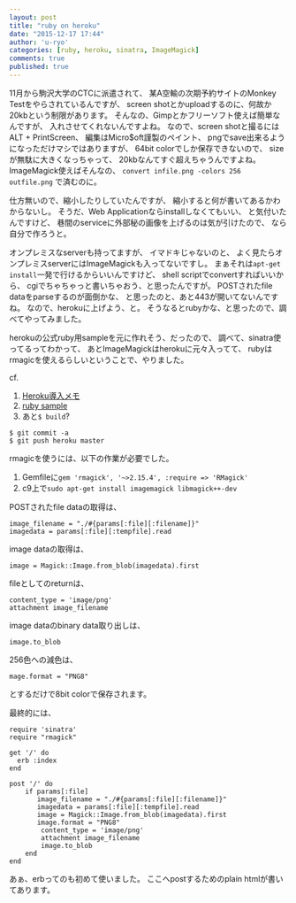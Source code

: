 ```yaml
---
layout: post
title: "ruby on heroku"
date: "2015-12-17 17:44"
author: 'u-ryo'
categories: [ruby, heroku, sinatra, ImageMagick]
comments: true
published: true
---
```

11月から駒沢大学のCTCに派遣されて、
某A空輸の次期予約サイトのMonkey Testをやらされているんですが、
screen shotとかuploadするのに、何故か20kbという制限があります。
そんなの、Gimpとかフリーソフト使えば簡単なんですが、
入れさせてくれないんですよね。
なので、screen shotと撮るにはALT + PrintScreen、
編集はMicro$oft謹製のペイント、
pngでsave出来るようになっただけマシではありますが、
64bit colorでしか保存できないので、
sizeが無駄に大きくなっちゃって、
20kbなんてすぐ超えちゃうんですよね。
ImageMagick使えばそんなの、
`convert infile.png -colors 256 outfile.png`
で済むのに。

仕方無いので、縮小したりしていたんですが、
縮小すると何が書いてあるかわからないし。
そうだ、Web Applicationならinstallしなくてもいい、
と気付いたんですけど、
巷間のserviceに外部秘の画像を上げるのは気が引けたので、
なら自分で作ろうと。

オンプレミスなserverも持ってますが、
イマドキじゃないのと、
よく見たらオンプレミスserverにはImageMagickも入ってないですし。
まぁそれは`apt-get install`一発で行けるからいいんですけど、
shell scriptでconvertすればいいから、
cgiでちゃちゃっと書いちゃおう、と思ったんですが。
POSTされたfile dataをparseするのが面倒かな、
と思ったのと、あと443が開いてないんですね。
なので、herokuに上げよう、と。
そうなるとrubyかな、と思ったので、調べてやってみました。

herokuの公式ruby用sampleを元に作れそう、だったので、
調べて、sinatra使ってるってわかって、
あとImageMagickはherokuに元々入ってて、
rubyはrmagicを使えるらしいということで、やりました。

cf.

1. [Heroku導入メモ](https://gist.github.com/konitter/5370904)
1. [ruby sample](git://github.com/heroku/ruby-sample.git)
2. あと`$ build`?

```
$ git commit -a
$ git push heroku master
```

rmagicを使うには、以下の作業が必要でした。

1. Gemfileに`gem 'rmagick', '~>2.15.4', :require => 'RMagick'`
2. c9上で`sudo apt-get install imagemagick libmagick++-dev`

POSTされたfile dataの取得は、

```
image_filename = "./#{params[:file][:filename]}"
imagedata = params[:file][:tempfile].read
```

image dataの取得は、

```
image = Magick::Image.from_blob(imagedata).first
```

fileとしてのreturnは、

```
content_type = 'image/png'
attachment image_filename
```

image dataのbinary data取り出しは、

```
image.to_blob
```

256色への減色は、

```
mage.format = "PNG8"
```

とするだけで8bit colorで保存されます。

最終的には、

```
require 'sinatra'
require "rmagick"

get '/' do
  erb :index
end

post '/' do
	if params[:file]
	   image_filename = "./#{params[:file][:filename]}"
	   imagedata = params[:file][:tempfile].read
	   image = Magick::Image.from_blob(imagedata).first
	   image.format = "PNG8"
        content_type = 'image/png'
        attachment image_filename
        image.to_blob
	end
end
```

あぁ、erbってのも初めて使いました。
ここへpostするためのplain htmlが書いてあります。